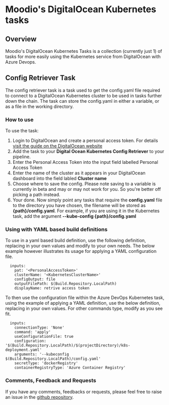 # Moodio's DigitalOcean Kubernetes tasks

## Overview
Moodio's DigitalOcean Kubernetes Tasks is a collection (currently just 1) of tasks for more easily using the Kubernetes service from DigitalOcean with Azure Devops.

## Config Retriever Task
The config retriever task is a task used to get the config.yaml file required to connect to a DigitalOcean Kubernetes cluster to be used in tasks further down the chain.
The task can store the config.yaml in either a variable, or as a file in the working directory.

### How to use
To use the task:
1. Login to DigitalOcean and create a personal access token. For details [visit the guide on the DigitalOcean website]('https://www.digitalocean.com/docs/api/create-personal-access-token/')
2. Add the task to your **Digital Ocean Kubernetes Config Retriever** to your pipeline.
3. Enter the Personal Access Token into the input field labelled Personal Access Token
4. Enter the name of the cluster as it appears in your DigitalOcean dashboard into the field labled **Cluster name**
5. Choose where to save the config. Please note saving to a variable is currently in beta and may or may not work for you. So you're better off picking a path instead.
6. Your done. Now simply point any tasks that require the **config.yaml** file to the directory you have chosen, the filename will be stored as **{path}/config.yaml**. For example, if you are using it in the Kubernetes task, add the argument **--kube-config {path}/config.yaml**

### Using with YAML based build definitions
To use in a yaml based build definition, use the following definition, replacing in your own values and modify to your own needs. The below example however illustrates its usage for applying a YAML configuration file.

```- task: DO-K8S-Auth@0
  inputs:
    pat: '<PersonalAccessToken>'
    clusterName: '<KubernetesClusterName>'
    configOutput: file
    outputFilePath: $(Build.Repository.LocalPath)
    displayName: retrive access token
```

To then use the configuration file within the Azure DevOps Kubernetes task, using the example of applying a YAML definition, use the below definition, replacing in your own values. For other commands type, modify as you see fit.

```- task: Kubernetes@1
  inputs:
    connectionType: 'None'
    command: 'apply'
    useConfigurationFile: true
    configuration: '$(Build.Repository.LocalPath)/$(projectDirectory)/k8s-deployment.yaml'
    arguments: '--kubeconfig $(Build.Repository.LocalPath)/config.yaml'
    secretType: 'dockerRegistry'
    containerRegistryType: 'Azure Container Registry'
``` 

### Comments, Feedback and Requests
If you have any comments, feedbacks or requests, please feel free to raise an issue in the [github repository](https://github.com/moodio/do-k8s). 
